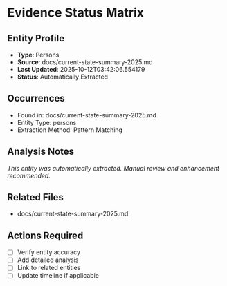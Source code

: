 # Evidence Status Matrix

## Entity Profile
- **Type**: Persons
- **Source**: docs/current-state-summary-2025.md
- **Last Updated**: 2025-10-12T03:42:06.554179
- **Status**: Automatically Extracted

## Occurrences
- Found in: docs/current-state-summary-2025.md
- Entity Type: persons
- Extraction Method: Pattern Matching

## Analysis Notes
*This entity was automatically extracted. Manual review and enhancement recommended.*

## Related Files
- docs/current-state-summary-2025.md

## Actions Required
- [ ] Verify entity accuracy
- [ ] Add detailed analysis
- [ ] Link to related entities
- [ ] Update timeline if applicable

